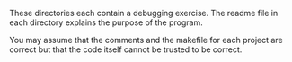 These directories each contain a debugging exercise. The readme file in each directory explains the purpose of the program. 

You may assume that the comments and the makefile for each project are correct but that the code itself cannot be trusted to be correct. 
